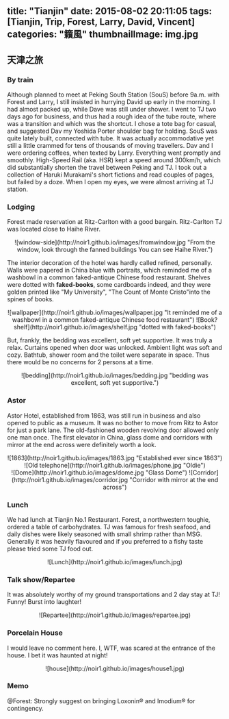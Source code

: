 title: "Tianjin"
date: 2015-08-02 20:11:05
tags: [Tianjin, Trip, Forest, Larry, David, Vincent]
categories: "籟風"
thumbnailImage: img.jpg
---

## 天津之旅
### By train

 Although planned to meet at Peking South Station (SouS) before 9a.m. with Forest and Larry, I still insisted in hurrying David up early in the morning. I had almost packed up, while Dave was still under shower. I went to TJ two days ago for business, and thus had a rough idea of the tube route, where was a transition and which was the shortcut. I chose a tote bag for casual, and suggested Dav my Yoshida Porter shoulder bag for holding.
 SouS was quite lately built, connected with tube. It was actually accommodative yet still a little crammed for tens of thousands of moving travellers. Dav and I were ordering coffees, when texted by Larry. Everything went promptly and smoothly.
 High-Speed Rail (aka. HSR) kept a speed around 300km/h, which did substantially shorten the travel between Peking and TJ. I took out a collection of Haruki Murakami's short fictions and read couples of pages, but failed by a doze. When I open my eyes, we were almost arriving at TJ station.
 
### Lodging

 Forest made reservation at Ritz-Carlton with a good bargain. Ritz-Carlton TJ was located close to Haihe River. 
 
 <center> ![window-side](http://noir1.github.io/images/fromwindow.jpg "From the window, look through the fanned buildings You can see Haihe River.")</center>
 
 The interior decoration of the hotel was hardly called refined, personally. Walls were papered in China blue with portraits, which reminded me of a washbowl in a common faked-antique Chinese food restaurant. Shelves were dotted with **faked-books**, some cardboards indeed, and they were golden printed like "My University", "The Count of Monte Cristo"into the spines of books.
 
 <center> ![wallpaper](http://noir1.github.io/images/wallpaper.jpg "It reminded me of a washbowl in a common faked-antique Chinese food restaurant") ![Book?shelf](http://noir1.github.io/images/shelf.jpg "dotted with faked-books")</center>
 
 But, frankly, the bedding was excellent, soft yet supportive. It was truly a relax. Curtains opened when door was unlocked. Ambient light was soft and cozy. Bathtub, shower room and the toilet were separate in space. Thus there would be no concerns for 2 persons at a time.
 
 <center> ![bedding](http://noir1.github.io/images/bedding.jpg "bedding was excellent, soft yet supportive.")</center>
 
### Astor

 Astor Hotel, established from 1863, was still run in business and also opened to public as a museum. It was no bother to move from Ritz to Astor for just a park lane. The old-fashioned wooden revolving door allowed only one man once. The first elevator in China, glass dome and corridors with mirror at the end across were definitely worth a look.

<center> ![1863](http://noir1.github.io/images/1863.jpg "Established ever since 1863") ![Old telephone](http://noir1.github.io/images/phone.jpg "Oldie")</center>
<center> ![Dome](http://noir1.github.io/images/dome.jpg "Glass Dome") ![Corridor](http://noir1.github.io/images/corridor.jpg "Corridor with mirror at the end across")</center>
 
### Lunch

 We had lunch at Tianjin No.1 Restaurant. Forest, a northwestern toughie, ordered a table of carbohydrates. TJ was famous for fresh seafood, and daily dishes were likely seasoned with small shrimp rather than MSG. Generally it was heavily flavoured and if you preferred to a fishy taste please tried some TJ food out.
 
<center> ![Lunch](http://noir1.github.io/images/lunch.jpg)</center>
 
### Talk show/Repartee 

 It was absolutely worthy of my ground transportations and 2 day stay at TJ! Funny! Burst into laughter! 

<center> ![Repartee](http://noir1.github.io/images/repartee.jpg)</center>
 
### Porcelain House

 I would leave no comment here. I, WTF, was scared at the entrance of the house. I bet it was haunted at night! 
 <center> ![house](http://noir1.github.io/images/house1.jpg)</center>
 
### Memo

 @Forest: Strongly suggest on bringing Loxonin® and Imodium® for contingency.


